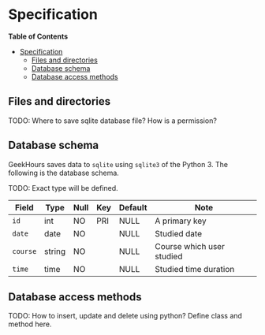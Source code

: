 # Specification

**Table of Contents**

- [Specification](#specification)
    - [Files and directories](#files-and-directories)
    - [Database schema](#database-schema)
    - [Database access methods](#database-access-methods)

## Files and directories

TODO: Where to save sqlite database file? How is a permission?

## Database schema

GeekHours saves data to `sqlite` using `sqlite3` of the Python 3. The following is the database schema.

TODO: Exact type will be defined.

Field    | Type   | Null | Key | Default | Note
-----    | ----   | ---- | --- | ------- | -----
`id`     | int    | NO   | PRI | NULL    | A primary key
`date`   | date   | NO   |     | NULL    | Studied date
`course` | string | NO   |     | NULL    | Course which user studied
`time`   | time   | NO   |     | NULL    | Studied time duration

## Database access methods

TODO: How to insert, update and delete using python? Define class and method here.
